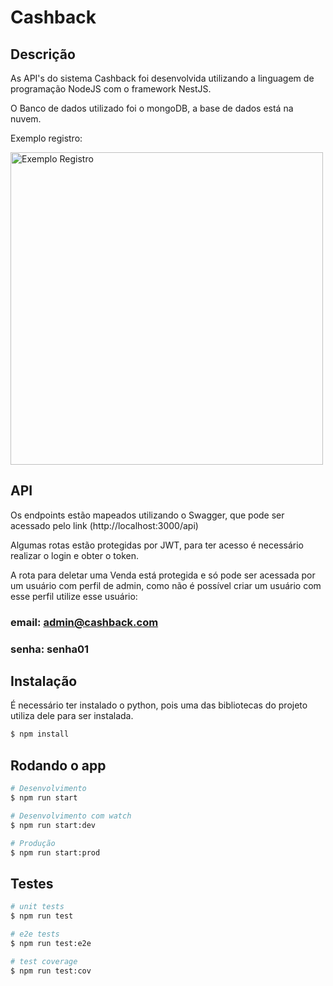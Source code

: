 # Cashback

## Descrição

As API's do sistema Cashback foi desenvolvida utilizando a linguagem de programação NodeJS com o framework NestJS.

O Banco de dados utilizado foi o mongoDB, a base de dados está na nuvem.

Exemplo registro:

<img src="https://github.com/theusFalconde/cashback/blob/master/public/exemplo_registro.png?raw=true" width="500" alt="Exemplo Registro" />


## API

Os endpoints estão mapeados utilizando o Swagger, que pode ser acessado pelo link (http://localhost:3000/api)

Algumas rotas estão protegidas por JWT, para ter acesso é necessário realizar o login e obter o token.

A rota para deletar uma Venda está protegida e só pode ser acessada por um usuário com perfil de admin, como não é possível criar um usuário com esse perfil utilize esse usuário:

### email: admin@cashback.com

### senha: senha01


## Instalação

É necessário ter instalado o python, pois uma das bibliotecas do projeto utiliza dele para ser instalada.

```bash
$ npm install
```

## Rodando o app

```bash
# Desenvolvimento
$ npm run start

# Desenvolvimento com watch
$ npm run start:dev

# Produção
$ npm run start:prod
```

## Testes

```bash
# unit tests
$ npm run test

# e2e tests
$ npm run test:e2e

# test coverage
$ npm run test:cov
```

